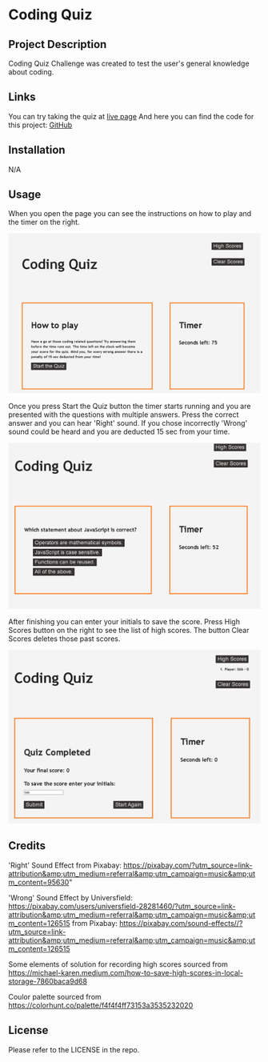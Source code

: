 
# Coding Quiz

## Project Description

Coding Quiz Challenge was created to test the user's general knowledge about coding.

## Links

You can try taking the quiz at [live page](https://voi-jankowski.github.io/code-quiz/) And here you can find the code for this project: [GitHub](https://github.com/voi-jankowski/code-quiz)

## Installation

N/A

## Usage

When you open the page you can see the instructions on how to play and the timer on the right.

![Opening of the page.](./assets/images/quiz-1.png)

Once you press Start the Quiz button the timer starts running and you are presented with the questions with multiple answers. Press the correct answer and you can hear 'Right' sound. If you chose incorrectly 'Wrong' sound could be heard and you are deducted 15 sec from your time.

![Quiz in the game mode.](./assets/images/quiz-2.png)

After finishing you can enter your initials to save the score. Press High Scores button on the right to see the list of high scores. The button Clear Scores deletes those past scores.

![Page with the quiz finished.](./assets/images/quiz-3.png)


## Credits

'Right' Sound Effect from Pixabay: https://pixabay.com/?utm_source=link-attribution&amp;utm_medium=referral&amp;utm_campaign=music&amp;utm_content=95630"

'Wrong' Sound Effect by Universfield: https://pixabay.com/users/universfield-28281460/?utm_source=link-attribution&amp;utm_medium=referral&amp;utm_campaign=music&amp;utm_content=126515 
from Pixabay: https://pixabay.com/sound-effects//?utm_source=link-attribution&amp;utm_medium=referral&amp;utm_campaign=music&amp;utm_content=126515

Some elements of solution for recording high scores sourced from https://michael-karen.medium.com/how-to-save-high-scores-in-local-storage-7860baca9d68

Coulor palette sourced from https://colorhunt.co/palette/f4f4f4ff73153a3535232020


## License

Please refer to the LICENSE in the repo.